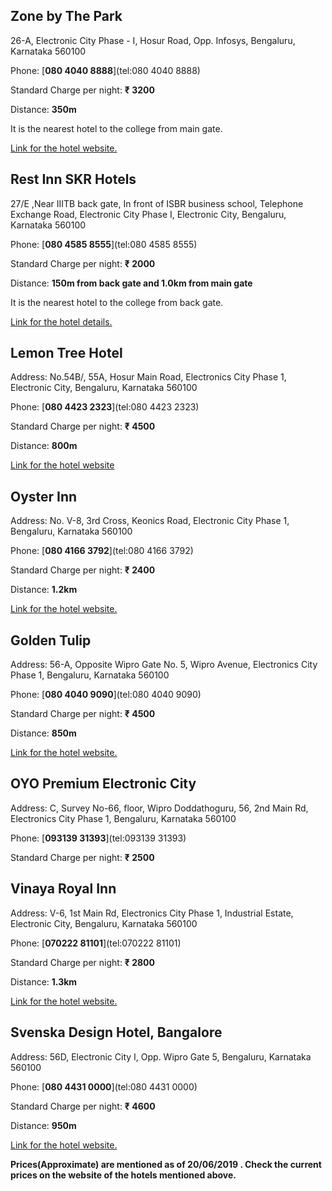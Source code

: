## Zone by The Park

26-A, Electronic City Phase - I, Hosur Road, Opp. Infosys,
Bengaluru, Karnataka 560100

Phone: [**080 4040 8888**](tel:080 4040 8888)

Standard Charge per night: **₹ 3200**

Distance: **350m**

It is the nearest hotel to the college from main gate.

<a href ="http://www.zonebythepark.com/hotel-in-bengaluru/overview.php">Link for the hotel website.</a>


## Rest Inn SKR Hotels

27/E ,Near IIITB back gate, In front of ISBR business school, Telephone Exchange Road, Electronic City Phase I, Electronic City, Bengaluru, Karnataka 560100

Phone: [**080 4585 8555**](tel:080 4585 8555)

Standard Charge per night: **₹ 2000**

Distance: **150m from back gate and 1.0km from main gate**

It is the nearest hotel to the college from back gate.

<a href ="https://www.makemytrip.com/hotels/rest_inn_skr_hotel-details-bangalore.html">Link for the hotel details.</a>


## Lemon Tree Hotel

Address: No.54B/, 55A, Hosur Main Road, Electronics City Phase 1,
Electronic City, Bengaluru, Karnataka 560100

Phone: [**080 4423 2323**](tel:080 4423 2323)

Standard Charge per night: **₹ 4500**

Distance: **800m**

<a href="https://www.lemontreehotels.com/lemon-tree-hotel/bengaluru/electronics-city-bengaluru.aspx">Link for the hotel website</a>

## Oyster Inn

Address: No. V-8, 3rd Cross, Keonics Road, Electronic City Phase 1,
Bengaluru, Karnataka 560100

Phone: [**080 4166 3792**](tel:080 4166 3792)

Standard Charge per night: **₹ 2400**

Distance: **1.2km**

<a href="http://www.oysterinn.in/">Link for the hotel website.</a>

## Golden Tulip

Address: 56-A, Opposite Wipro Gate No. 5, Wipro Avenue, Electronics City
Phase 1, Bengaluru, Karnataka 560100

Phone: [**080 4040 9090**](tel:080 4040 9090)

Standard Charge per night: **₹ 4500**

Distance: **850m**

<a href="http://www.goldentulipbangalore.com/">Link for the hotel website.</a>

## OYO Premium Electronic City

Address: C, Survey No-66, floor, Wipro Doddathoguru, 56, 2nd Main Rd,
Electronics City Phase 1, Bengaluru, Karnataka 560100

Phone: [**093139 31393**](tel:093139 31393)

Standard Charge per night: **₹ 2500**

## Vinaya Royal Inn

Address: V-6, 1st Main Rd, Electronics City Phase 1, Industrial Estate,
Electronic City, Bengaluru, Karnataka 560100

Phone: [**070222 81101**](tel:070222 81101)

Standard Charge per night: **₹ 2800**

Distance: **1.3km**

<a href="http://www.vinayaroyalinn.com/">Link for the hotel website.</a>

## Svenska Design Hotel, Bangalore

Address: 56D, Electronic City I, Opp. Wipro Gate 5, Bengaluru, Karnataka
560100

Phone: [**080 4431 0000**](tel:080 4431 0000)

Standard Charge per night: **₹ 4600**

Distance: **950m**

<a href="http://www.svenskahotels.com/hotels/bangalore/">Link for the hotel website.</a>

**Prices(Approximate) are mentioned as of 20/06/2019 . Check the current prices on the website of the hotels mentioned above.**

